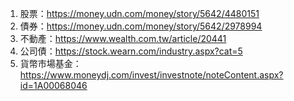 

1. 股票：https://money.udn.com/money/story/5642/4480151
2. 債券：https://money.udn.com/money/story/5642/2978994
3. 不動產：https://www.wealth.com.tw/article/20441
4. 公司債：https://stock.wearn.com/industry.aspx?cat=5
5. 貨幣市場基金：https://www.moneydj.com/invest/investnote/noteContent.aspx?id=1A00068046